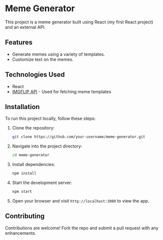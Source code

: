 # Meme Generator

This project is a meme generator built using React (my first React project) and an external API.

## Features

- Generate memes using a variety of templates.
- Customize text on the memes.

## Technologies Used

- React
- [IMGFLIP API](https://api.imgflip.com/get_memes") - Used for fetching meme templates

## Installation

To run this project locally, follow these steps:

1. Clone the repository:
   ```bash
   git clone https://github.com/your-username/meme-generator.git
   ```
2. Navigate into the project directory:
   ```bash
   cd meme-generator
   ```
3. Install dependencies:
   ```bash
   npm install
   ```
4. Start the development server:
   ```bash
   npm start
   ```
5. Open your browser and visit `http://localhost:3000` to view the app.

## Contributing

Contributions are welcome! Fork the repo and submit a pull request with any enhancements.
